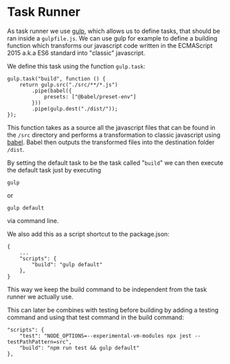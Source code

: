 # Task Runner

As task runner we use [gulp](https://gulpjs.com/), which allows us to define tasks, that should be ran inside a `gulpfile.js`. 
We can use gulp for example to define a building function which transforms our javascript code written in the ECMAScript 2015 a.k.a ES6 standard into "classic" javascript. 

We define this task using the function `gulp.task`:

```
gulp.task("build", function () {
    return gulp.src("./src/**/*.js")
        .pipe(babel({
            presets: ["@babel/preset-env"]
        }))
        .pipe(gulp.dest("./dist/"));
});
```

This function takes as a source all the javascript files that can be found in the `/src` directory and performs a transformation to classic javascript using [babel](https://babeljs.io/). Babel then outputs the transformed files into the destination folder `/dist`.

By setting the default task to be the task called "`build`" we can then execute the default task just by executing 
```
gulp
```

or 
```
gulp default 
```

via command line. 

We also add this as a script shortcut to the package.json:

```
{
    ...
    "scripts": {
        "build": "gulp default"
    },
}
```

This way we keep the build command to be independent from the task runner we actually use. 

This can later be combines with testing before building by adding a testing command and using that test command in the build command:
```
"scripts": {
    "test": "NODE_OPTIONS=--experimental-vm-modules npx jest --testPathPattern=src",
    "build": "npm run test && gulp default"
},
```